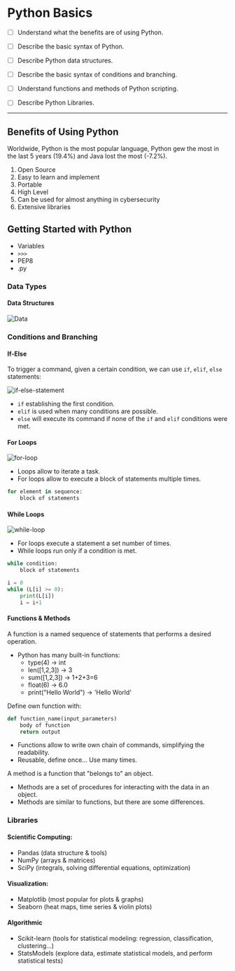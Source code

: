 
# Python Basics

- [ ] Understand what the benefits are of using Python.

- [ ] Describe the basic syntax of Python.
- [ ] Describe Python data structures.
- [ ] Describe the basic syntax of conditions and branching.

- [ ] Understand functions and methods of Python scripting.
- [ ] Describe Python Libraries.
---

## Benefits of Using Python

Worldwide, Python is the most popular language, Python gew the most in the last 5 years (19.4%) and Java lost the most (-7.2%).

1. Open Source
2. Easy to learn and implement
3. Portable
4. High Level
5. Can be used for almost anything in cybersecurity
6. Extensive libraries

## Getting Started with Python

- Variables
- `>>>`
- PEP8
- .py

### Data Types

#### Data Structures

![Data](https://miro.medium.com/max/3576/1*QfI8H_8HplGa1v9IrrWjBA.png)

### Conditions and Branching

#### If-Else

To trigger a command, given a certain condition, we can use `if`, `elif`, `else` statements:

![if-else-statement](https://cdn.educba.com/academy/wp-content/uploads/2019/09/If-Else-Statement-in-Python.png)

- `if` establishing the first condition.
- `elif` is used when many conditions are possible.
- `else` will execute its command if none of the `if` and `elif` conditions were met.

#### For Loops

![for-loop](https://cdn.techbeamers.com/wp-content/uploads/2018/08/Python-For-Loop-Flowchart.png)

- Loops allow to iterate a task.
- For loops allow to execute a block of statements multiple times.

``` python
for element in sequence:
    block of statements
```

#### While Loops

![while-loop](https://files.realpython.com/media/t.899f357dd948.png)

- For loops execute a statement a set number of times.
- While loops run only if a condition is met.

``` python
while condition:
    block of statements
```

``` python
i = 0
while (L[i] >= 0):
    print(L[i])
    i = i+1
```

#### Functions & Methods

A function is a named sequence of statements that performs a desired operation.

- Python has many built-in functions:
  - type(4) &rarr; int
  - len([1,2,3]) &rarr; 3
  - sum([1,2,3]) &rarr; 1+2+3=6
  - float(6) &rarr; 6.0
  - print("Hello World") &rarr; 'Hello World'

Define own function with:

``` python
def function_name(input_parameters)
    body of function
    return output
```

- Functions allow to write own chain of commands, simplifying the readability.
- Reusable, define once... Use many times.

A method is a function that "belongs to" an object.

- Methods are a set of procedures for interacting with the data in an object.
- Methods are similar to functions, but there are some differences.

### Libraries

#### Scientific Computing:

- Pandas (data structure & tools)
- NumPy (arrays & matrices)
- SciPy (integrals, solving differential equations, optimization)

#### Visualization:

- Matplotlib (most popular for plots & graphs)
- Seaborn (heat maps, time series & violin plots)

#### Algorithmic

- Scikit-learn (tools for statistical modeling: regression, classification, clustering...)
- StatsModels (explore data, estimate statistical models, and perform statistical tests)